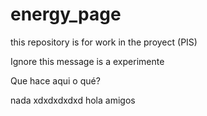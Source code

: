 # energy_page
this repository is for work in the proyect (PIS)

Ignore this message is a experimente

Que hace aqui o qué?

nada xdxdxdxdxd
hola amigos 
